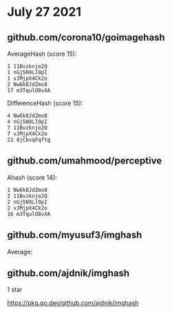 # July 27 2021

## github.com/corona10/goimagehash

AverageHash (score 15):

~~~
1 11Bvzknjo2Q
1 nGj5N9Ll9pI
1 vJMjpX4Ck2o
2 Nw6k8JdZmo8
17 m3TqulO8vXA
~~~

DifferenceHash (score 15):

~~~
4 Nw6k8JdZmo8
4 nGj5N9Ll9pI
7 11Bvzknjo2Q
7 vJMjpX4Ck2o
22 8jCbvqFqftg
~~~

## github.com/umahmood/perceptive

Ahash (score 14):

~~~
1 Nw6k8JdZmo8
2 11Bvzknjo2Q
2 nGj5N9Ll9pI
2 vJMjpX4Ck2o
16 m3TqulO8vXA
~~~

## github.com/myusuf3/imghash

Average:

## github.com/ajdnik/imghash

1 star

https://pkg.go.dev/github.com/ajdnik/imghash
